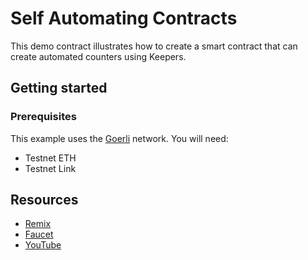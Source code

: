 # Self Automating Contracts

This demo contract illustrates how to create a smart contract that can create automated counters using Keepers.

## Getting started

### Prerequisites

This example uses the [Goerli](https://goerli.net/) network.
You will need:
- Testnet ETH
- Testnet Link

## Resources

- [Remix](https://remix.ethereum.org/)
- [Faucet](https://faucets.chain.link/goerli)
- [YouTube](https://youtube.com/chainlink)

